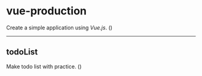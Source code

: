 # vue-production
Create a simple application using _Vue.js_.
()
___
## todoList
Make todo list with practice.
()
